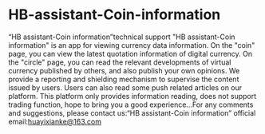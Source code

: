 # HB-assistant-Coin-information
“HB assistant-Coin information”technical support
"HB assistant-Coin information" is an app for viewing currency data information. On the "coin" page, you can view the latest quotation information of digital currency. On the "circle" page, you can read the relevant developments of virtual currency published by others, and also publish your own opinions. We provide a reporting and shielding mechanism to supervise the content issued by users. Users can also read some push related articles on our platform. This platform only provides information reading, does not support trading function, hope to bring you a good experience…For any comments and suggestions, please contact us:“HB assistant-Coin information” official email:huayixianke@163.com
